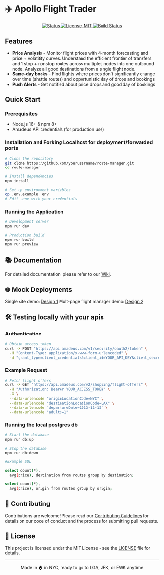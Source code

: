 # ✈️ Apollo Flight Trader

<div align="center">
  <p align="center">
    <a href="#">
      <img src="https://img.shields.io/badge/Status-Active-success" alt="Status">
    </a>
    <a href="https://opensource.org/licenses/MIT">
      <img src="https://img.shields.io/badge/License-MIT-blue.svg" alt="License: MIT">
    </a>
    <a href="https://github.com/yourusername/route-manager/actions">
      <img src="https://github.com/yourusername/route-manager/actions/workflows/main.yml/badge.svg" alt="Build Status">
    </a>
  </p>
</div>



## Features

- **Price Analysis** - Monitor flight prices with 4-month forecasting and price + volatitity curves. Understand the efficient frontier of transfers and 1 stop + nonstop routes across multiples nodes into one outbound node. Analyze all good destinations from a single flight node.
- **Same-day books** - Find flights where prices don't significantly change over time (shuttle routes) and opportunistic day of drops and bookings
- **Push Alerts** - Get notified about price drops and good day of bookings

## Quick Start

### Prerequisites
- Node.js 16+ & npm 8+
- Amadeus API credentials (for production use)

### Installation and Forking Localhost for deployment/forwarded ports

```bash
# Clone the repository
git clone https://github.com/yourusername/route-manager.git
cd route-manager

# Install dependencies
npm install

# Set up environment variables
cp .env.example .env
# Edit .env with your credentials
```

### Running the Application

```bash
# Development server
npm run dev

# Production build
npm run build
npm run preview
```

## 📚 Documentation

For detailed documentation, please refer to our [Wiki](https://github.com/yourusername/route-manager/wiki).

## 🌐 Mock Deployments

Single site demo: [Design 1](https://apollo-route-manager-0acz9.netlify.app/)
Mult-page flight manager demo: [Design 2](https://route-manager-demo.netlify.app/) 

## 🛠️ Testing locally with your apis

### Authentication

```bash
# Obtain access token
curl -X POST "https://api.amadeus.com/v1/security/oauth2/token" \
  -H "Content-Type: application/x-www-form-urlencoded" \
  -d "grant_type=client_credentials&client_id=YOUR_API_KEY&client_secret=YOUR_SECRET"
```

### Example Request

```bash
# Fetch flight offers
curl -X GET "https://api.amadeus.com/v2/shopping/flight-offers" \
  -H "Authorization: Bearer YOUR_ACCESS_TOKEN" \
  -G \
  --data-urlencode "originLocationCode=NYC" \
  --data-urlencode "destinationLocationCode=LAX" \
  --data-urlencode "departureDate=2023-12-15" \
  --data-urlencode "adults=1"
```

### Running the local postgres db

```bash
# Start the database
npm run db:up

# Stop the database
npm run db:down

#Example SQL

select count(*), 
  avg(price), destination from routes group by destination;

select count(*), 
  avg(price), origin from routes group by origin;
```

## 🤝 Contributing

Contributions are welcome! Please read our [Contributing Guidelines](CONTRIBUTING.md) for details on our code of conduct and the process for submitting pull requests.

## 📄 License

This project is licensed under the MIT License - see the [LICENSE](LICENSE) file for details.

---

<div align="center">
  Made in 🏠 in NYC, ready to go to LGA, JFK, or EWK anytime
</div>
